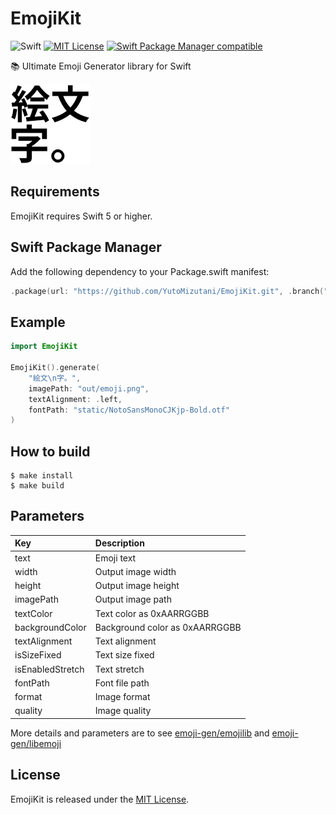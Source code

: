 # EmojiKit

![Swift](https://img.shields.io/badge/Swift-5.0-orange.svg)
[![MIT License](http://img.shields.io/badge/license-MIT-blue.svg?style=flat)](https://github.com/YutoMizutani/OperantKit/blob/master/LICENSE)
[![Swift Package Manager compatible](https://img.shields.io/badge/Swift%20Package%20Manager-compatible-brightgreen.svg)](https://github.com/apple/swift-package-manager)

📚 Ultimate Emoji Generator library for Swift

<img src="Example/out/emoji.png" width="128" height="128" alt="EmojiKit"><br>

## Requirements

EmojiKit requires Swift 5 or higher.

## Swift Package Manager

Add the following dependency to your Package.swift manifest:

```swift
.package(url: "https://github.com/YutoMizutani/EmojiKit.git", .branch("master")),
```

## Example

```swift
import EmojiKit

EmojiKit().generate(
    "絵文\n字。",
    imagePath: "out/emoji.png",
    textAlignment: .left,
    fontPath: "static/NotoSansMonoCJKjp-Bold.otf"
)
```

## How to build

```
$ make install
$ make build
```

## Parameters

| Key | Description |
|:--|:--|
| text | Emoji text |
| width | Output image width |
| height | Output image height |
| imagePath | Output image path |
| textColor | Text color as 0xAARRGGBB |
| backgroundColor | Background color as 0xAARRGGBB |
| textAlignment | Text alignment |
| isSizeFixed | Text size fixed |
| isEnabledStretch | Text stretch |
| fontPath | Font file path |
| format | Image format |
| quality | Image quality |


More details and parameters are to see [emoji-gen/emojilib](https://github.com/emoji-gen/emojilib) and [emoji-gen/libemoji](https://github.com/emoji-gen/libemoji)

## License

EmojiKit is released under the [MIT License](https://github.com/YutoMizutani/EmojiKit/blob/master/LICENSE).